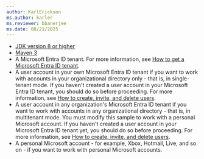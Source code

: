 ```yaml
---
author: KarlErickson
ms.author: karler
ms.reviewer: bbanerjee
ms.date: 08/21/2025
---
```


- [JDK version 8 or higher](https://jdk.java.net/8/)
- [Maven 3](https://maven.apache.org/download.cgi)
- A Microsoft Entra ID tenant. For more information, see [How to get a Microsoft Entra ID tenant](/entra/identity-platform/quickstart-create-new-tenant).
- A user account in your own Microsoft Entra ID tenant if you want to work with accounts in your organizational directory only - that is, in single-tenant mode. If you haven't created a user account in your Microsoft Entra ID tenant, you should do so before proceeding. For more information, see [How to create, invite, and delete users](/entra/fundamentals/add-users).
- A user account in any organization's Microsoft Entra ID tenant if you want to work with accounts in any organizational directory - that is, in multitenant mode. You must modify this sample to work with a personal Microsoft account. If you haven't created a user account in your Microsoft Entra ID tenant yet, you should do so before proceeding. For more information, see [How to create, invite, and delete users](/entra/fundamentals/add-users).
- A personal Microsoft account - for example, Xbox, Hotmail, Live, and so on - if you want to work with personal Microsoft accounts.
